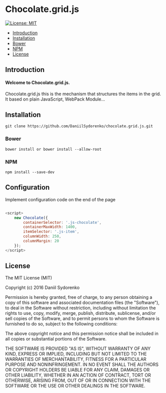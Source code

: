 Chocolate.grid.js
========

[![License: MIT](https://img.shields.io/badge/License-MIT-yellow.svg)
](https://opensource.org/licenses/MIT)

- [Introduction](#introduction)
- [Installation](#installation)
 - [Bower](#bower)
 - [NPM](#npm)
 - [License](#license)

## Introduction
#### Welcome to Chocolate.grid.js. 
Chocolate.grid.js this is the mechanism that structures the items in the grid. It based on plain JavaScript, WebPack Module...

## Installation
```
git clone https://github.com/DaniilSydorenko/chocolate.grid.js.git
```

### Bower 

```
bower install or bower install --allow-root
```

### NPM

```
npm install --save-dev
```

## Configuration
Implement configuration code on the end of the page
```javascript

<script>
    new Chocolate({
        containerSelector: '.js-chocolate',
        containerMaxWidth: 1400,
        itemSelector: '.js-item',
        columnWidth: 250,
        columnMargin: 20
    });
</script>
```

License
-------

The MIT License (MIT)

Copyright (c) 2016 Daniil Sydorenko

Permission is hereby granted, free of charge, to any person obtaining a copy of this software and associated
documentation files (the "Software"), to deal in the Software without restriction, including without limitation
the rights to use, copy, modify, merge, publish, distribute, sublicense, and/or sell copies of the Software,
and to permit persons to whom the Software is furnished to do so, subject to the following conditions:

The above copyright notice and this permission notice shall be included in all copies or substantial
portions of the Software.

THE SOFTWARE IS PROVIDED "AS IS", WITHOUT WARRANTY OF ANY KIND, EXPRESS OR IMPLIED, INCLUDING BUT NOT LIMITED
TO THE WARRANTIES OF MERCHANTABILITY, FITNESS FOR A PARTICULAR PURPOSE AND NONINFRINGEMENT. IN NO EVENT SHALL
THE AUTHORS OR COPYRIGHT HOLDERS BE LIABLE FOR ANY CLAIM, DAMAGES OR OTHER LIABILITY, WHETHER IN AN ACTION OF
CONTRACT, TORT OR OTHERWISE, ARISING FROM, OUT OF OR IN CONNECTION WITH THE SOFTWARE OR THE USE OR OTHER
DEALINGS IN THE SOFTWARE.
